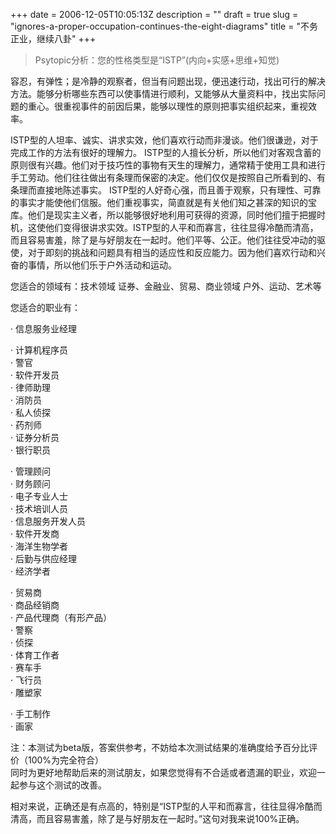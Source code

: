 +++
date = 2006-12-05T10:05:13Z
description = ""
draft = true
slug = "ignores-a-proper-occupation-continues-the-eight-diagrams"
title = "不务正业，继续八卦"
+++

<blockquote><p>Psytopic分析：您的性格类型是“ISTP”(内向+实感+思维+知觉) </p></blockquote>
<p>容忍，有弹性；是冷静的观察者，但当有问题出现，便迅速行动，找出可行的解决方法。能够分析哪些东西可以使事情进行顺利，又能够从大量资料中，找出实际问题的重心。很重视事件的前因后果，能够以理性的原则把事实组织起来，重视效率。 </p>
<p>ISTP型的人坦率、诚实、讲求实效，他们喜欢行动而非漫谈。他们很谦逊，对于完成工作的方法有很好的理解力。 ISTP型的人擅长分析，所以他们对客观含蓄的原则很有兴趣。他们对于技巧性的事物有天生的理解力，通常精于使用工具和进行手工劳动。他们往往做出有条理而保密的决定。他们仅仅是按照自己所看到的、有条理而直接地陈述事实。 ISTP型的人好奇心强，而且善于观察，只有理性、可靠的事实才能使他们信服。他们重视事实，简直就是有关他们知之甚深的知识的宝库。他们是现实主义者，所以能够很好地利用可获得的资源，同时他们擅于把握时机，这使他们变得很讲求实效。ISTP型的人平和而寡言，往往显得冷酷而清高，而且容易害羞，除了是与好朋友在一起时。他们平等、公正。他们往往受冲动的驱使，对于即刻的挑战和问题具有相当的适应性和反应能力。因为他们喜欢行动和兴奋的事情，所以他们乐于户外活动和运动。</p>
<p>您适合的领域有：技术领域 证券、金融业、贸易、商业领域 户外、运动、艺术等</p>
<p>您适合的职业有：</p>
<p>· 信息服务业经理<br>

· 计算机程序员<br>
· 警官<br>
· 软件开发员<br>
· 律师助理<br>
· 消防员<br>
· 私人侦探<br>
· 药剂师<br>
· 证券分析员<br>
· 银行职员<br>

· 管理顾问<br>
· 财务顾问<br>
· 电子专业人士<br>
· 技术培训人员<br>
· 信息服务开发人员<br>
· 软件开发商<br>
· 海洋生物学者<br>
· 后勤与供应经理<br>
· 经济学者<br>

· 贸易商<br>
· 商品经销商<br>
· 产品代理商（有形产品）<br>
· 警察<br>
· 侦探<br>
· 体育工作者<br>
· 赛车手<br>
· 飞行员<br>
· 雕塑家<br>

· 手工制作<br>
· 画家</p>
<p>注：本测试为beta版，答案供参考，不妨给本次测试结果的准确度给予百分比评价（100%为完全符合）<br>
同时为更好地帮助后来的测试朋友，如果您觉得有不合适或者遗漏的职业，欢迎一起参与这个测试的改善。
</p></blockquote>
<p>相对来说，正确还是有点高的，特别是“ISTP型的人平和而寡言，往往显得冷酷而清高，而且容易害羞，除了是与好朋友在一起时。”这句对我来说100%正确。
</p>
